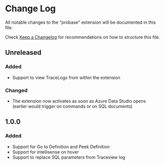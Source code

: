 # Change Log
All notable changes to the "probase" extension will be documented in this file.

Check [Keep a Changelog](http://keepachangelog.com/) for recommendations on how to structure this file.

## Unreleased
### Added 
- Support to view TraceLogs from within the extension

### Changed
- The extension now activates as soon as Azure Data Studio opens (earlier would trigger on commands or on SQL documents)

## 1.0.0
### Added
- Support for Go to Definition and Peek Definition
- Support for intellisense on hover
- Support to replace SQL parameters from Traceview log